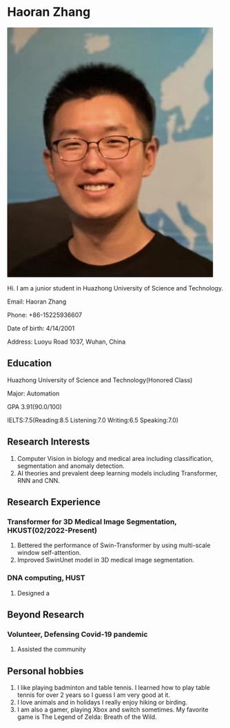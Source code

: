 # Haoran Zhang

<div style="align: center">
<img src="mypic.jpg"/>
</div>

Hi. I am a junior student in Huazhong University of Science and Technology.

Email: Haoran Zhang
     
Phone: +86-15225936607
    
Date of birth: 4/14/2001
              
Address: Luoyu Road 1037, Wuhan, China</td>

## Education
Huazhong University of Science and Technology(Honored Class)

Major: Automation

GPA 3.91(90.0/100) 

IELTS:7.5(Reading:8.5 Listening:7.0 Writing:6.5 Speaking:7.0)

## Research Interests
1. Computer Vision in biology and medical area including classification, segmentation and anomaly detection. 
2. AI theories and prevalent deep learning models including Transformer, RNN and CNN.

## Research Experience
### Transformer for 3D Medical Image Segmentation, HKUST(02/2022-Present)
1. Bettered the performance of Swin-Transformer by using multi-scale window self-attention.
2. Improved SwinUnet model in 3D medical image segmentation.

### DNA computing, HUST
1. Designed a 

## Beyond Research

### Volunteer, Defensing Covid-19 pandemic
1. Assisted the community

## Personal hobbies
1. I like playing badminton and table tennis. I learned how to play table tennis for over 2 years so I guess I am very good at it. 
2. I love animals and in holidays I really enjoy hiking or birding. 
3. I am also a gamer, playing Xbox and switch sometimes. My favorite game is The Legend of Zelda: Breath of the Wild.



